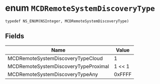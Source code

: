 # enum `MCDRemoteSystemDiscoveryType`

```
typedef NS_ENUM(NSInteger, MCDRemoteSystemDiscoveryType) 
```

## Fields

Name                        | Value                                
--------------------------------|---------------------------------------------
MCDRemoteSystemDiscoveryTypeCloud | 1
MCDRemoteSystemDiscoveryTypeProximal | 1 << 1
MCDRemoteSystemDiscoveryTypeAny | 0xFFFF